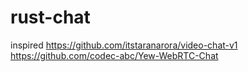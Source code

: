 # rust-chat
inspired
https://github.com/itstaranarora/video-chat-v1
https://github.com/codec-abc/Yew-WebRTC-Chat
